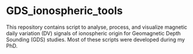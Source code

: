 # GDS_ionospheric_tools
This repository contains script to analyse, process, and visualize magnetic daily variation (DV) signals of ionospheric origin for Geomagnetic Depth Sounding (GDS) studies. Most of these scripts were developed during my PhD.

